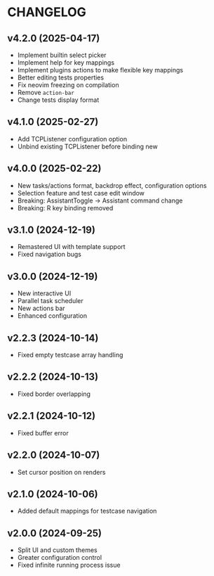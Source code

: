 # CHANGELOG

## v4.2.0 (2025-04-17)
- Implement builtin select picker
- Implement help for key mappings
- Implement plugins actions to make flexible key mappings
- Better editing tests properties
- Fix neovim freezing on compilation
- Remove `action-bar`
- Change tests display format

## v4.1.0 (2025-02-27)
- Add TCPListener configuration option
- Unbind existing TCPListener before binding new

## v4.0.0 (2025-02-22)
- New tasks/actions format, backdrop effect, configuration options
- Selection feature and test case edit window
- Breaking: AssistantToggle → Assistant command change
- Breaking: R key binding removed

## v3.1.0 (2024-12-19)
- Remastered UI with template support
- Fixed navigation bugs

## v3.0.0 (2024-12-19)
- New interactive UI
- Parallel task scheduler
- New actions bar
- Enhanced configuration

## v2.2.3 (2024-10-14)
- Fixed empty testcase array handling

## v2.2.2 (2024-10-13)
- Fixed border overlapping

## v2.2.1 (2024-10-12)
- Fixed buffer error

## v2.2.0 (2024-10-07)
- Set cursor position on renders

## v2.1.0 (2024-10-06)
- Added default mappings for testcase navigation

## v2.0.0 (2024-09-25)
- Split UI and custom themes
- Greater configuration control
- Fixed infinite running process issue
